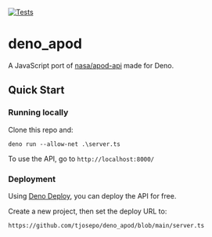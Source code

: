 [![Tests](https://github.com/tjosepo/deno_apod/actions/workflows/tests.yml/badge.svg)](https://github.com/tjosepo/deno_apod/actions/workflows/tests.yml)

# deno_apod
A JavaScript port of [nasa/apod-api](https://github.com/nasa/apod-api) made for Deno.

## Quick Start

### Running locally

Clone this repo and:

```
deno run --allow-net .\server.ts
```

To use the API, go to `http://localhost:8000/`

### Deployment

Using [Deno Deploy](https://deno.com/deploy), you can deploy the API for free.

Create a new project, then set the deploy URL to:

```
https://github.com/tjosepo/deno_apod/blob/main/server.ts
``` 
